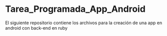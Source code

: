 Tarea_Programada_App_Android
============================

El siguiente repositorio contiene los archivos para la creación de una app en android con back-end en ruby
